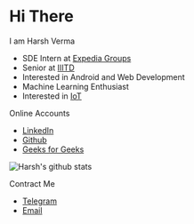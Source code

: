 # Hi There
I am Harsh Verma
- SDE Intern at [Expedia Groups](https://www.expediagroup.com/home/default.aspx)
- Senior at [IIITD](https://www.iiitd.ac.in/)
- Interested in Android and Web Development
- Machine Learning Enthusiast
- Interested in [IoT](https://azure.microsoft.com/en-us/overview/internet-of-things-iot/what-is-the-internet-of-things/)

Online Accounts
- [LinkedIn](https://www.linkedin.com/in/harsh-verma-45423819b/)
- [Github](https://github.com/Harsh3305)
- [Geeks for Geeks](https://auth.geeksforgeeks.org/user/harshverma3305/practice/)


![Harsh's github stats](https://github-readme-stats.vercel.app/api?username=Harsh3305&show_icons=true&theme=tokyonight)

Contract Me
- [Telegram](https://t.me/hrverma)
- [Email](mailto:harshverma3305@gmail.com)
